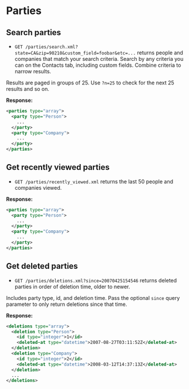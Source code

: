 Parties
=======


Search parties
--------------

* `GET /parties/search.xml?state=CA&zip=90210&custom_field=foobar&etc=...` returns people and companies that match your search criteria. Search by any criteria you can on the Contacts tab, including custom fields. Combine criteria to narrow results.

Results are paged in groups of 25. Use `?n=25` to check for the next 25 results and so on.

**Response:**

``` xml
<parties type="array">
  <party type="Person">
    ...
  </party>
  <party type="Company">
    ...
  </party>
</parties>
```


Get recently viewed parties
---------------------------

* `GET /parties/recently_viewed.xml` returns the last 50 people and companies viewed.

**Response:**

``` xml
<parties type="array">
  <party type="Person">
    ...
  </party>
  <party type="Company">
    ...
  </party>
</parties>
```


Get deleted parties
-------------------

* `GET /parties/deletions.xml?since=20070425154546` returns deleted parties in order of deletion time, older to newer.

Includes party type, id, and deletion time. Pass the optional `since` query parameter to only return deletions since that time.

**Response:**

``` xml
<deletions type="array">
  <deletion type="Person">
    <id type="integer">1</id>
    <deleted-at type="datetime">2007-08-27T03:11:52Z</deleted-at>
  </deletion>
  <deletion type="Company">
    <id type="integer">2</id>
    <deleted-at type="datetime">2008-03-12T14:37:13Z</deleted-at>
  </deletion>
  ...
</deletions>
```
